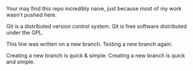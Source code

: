 Your may find this repo incredibly naive, just because most of my work wasn't pushed here.

Git is a distributed version control system.
Git is free software distributed under the GPL.

This line was written on a new branch.
Testing a new branch again.

Creating a new branch is quick & simple.
Creating a new branch is quick and simple.
